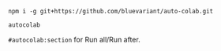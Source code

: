 ```
npm i -g git+https://github.com/bluevariant/auto-colab.git
```
```
autocolab
```
`#autocolab:section` for Run all/Run after.
